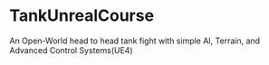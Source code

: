 # TankUnrealCourse
An Open-World head to head tank fight with simple AI, Terrain, and Advanced Control Systems(UE4)
